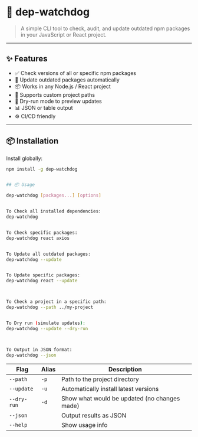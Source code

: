# 🐶 dep-watchdog

> A simple CLI tool to check, audit, and update outdated npm packages in your JavaScript or React project.

---

## ✨ Features

- ✅ Check versions of all or specific npm packages
- 🔧 Update outdated packages automatically
- 📦 Works in any Node.js / React project
- 📁 Supports custom project paths
- 🧪 Dry-run mode to preview updates
- 📊 JSON or table output
- ⚙️ CI/CD friendly

---

## 📦 Installation

Install globally:

```bash
npm install -g dep-watchdog


## 📦 Usage

dep-watchdog [packages...] [options]


To Check all installed dependencies:
dep-watchdog


To Check specific packages:
dep-watchdog react axios


To Update all outdated packages:
dep-watchdog --update


To Update specific packages:
dep-watchdog react --update



To Check a project in a specific path:
dep-watchdog --path ../my-project


To Dry run (simulate updates):
dep-watchdog --update --dry-run



To Output in JSON format:
dep-watchdog --json


```
| Flag        | Alias | Description                                  |
| ----------- | ----- | -------------------------------------------- |
| `--path`    | `-p`  | Path to the project directory                |
| `--update`  | `-u`  | Automatically install latest versions        |
| `--dry-run` | `-d`  | Show what would be updated (no changes made) |
| `--json`    |       | Output results as JSON                       |
| `--help`    |       | Show usage info                              |


